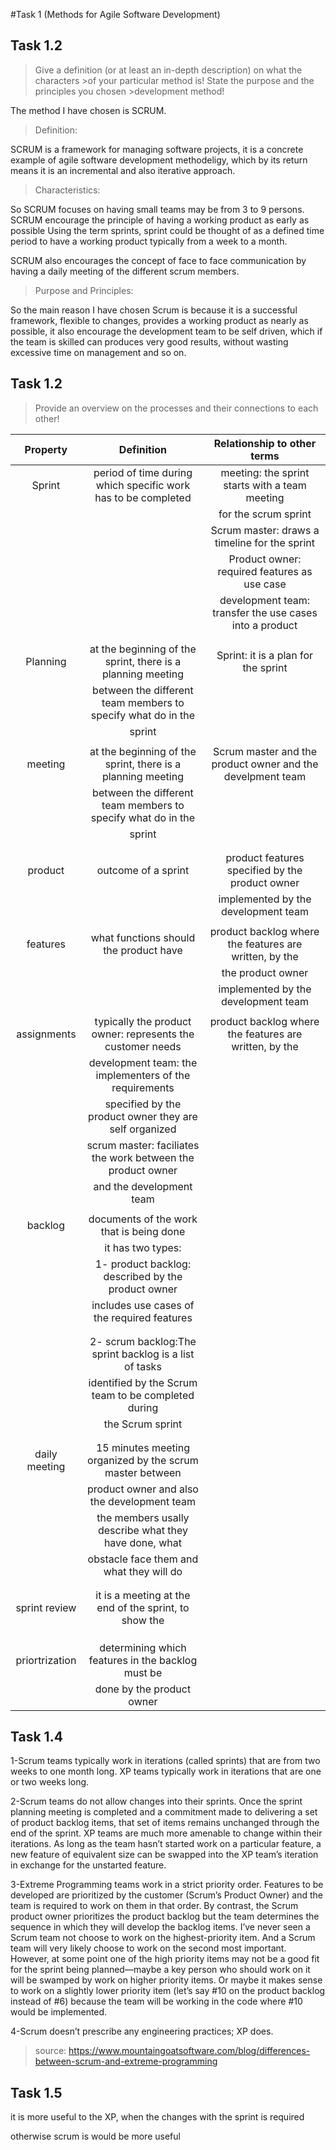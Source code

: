 #Task 1 (Methods for Agile Software Development)

## Task 1.2

>Give a definition (or at least an in-depth description) on what the characters >of your particular method is! State the purpose and the principles you chosen >development method!

The method I have chosen is SCRUM.

> Definition:

SCRUM is a framework for managing software projects, it is a concrete example of
agile software development methodeligy, which by its return means it is an incremental and also iterative approach.

> Characteristics:

So SCRUM focuses on having small teams may be from 3 to 9 persons.
SCRUM encourage the principle of having a working product as early as possible
Using the term sprints, sprint could be thought of as a defined time period to have a working product typically from a week to a month.

SCRUM also encourages the concept of face to face communication by having a daily meeting of the different scrum members.

> Purpose and Principles:

So the main reason I have chosen Scrum is because it is a successful framework,
flexible to changes, provides a working product as nearly as possible, it also encourage the development team to be self driven, which if the team is skilled
can produces very good results, without wasting excessive time on management and so on.


## Task 1.2

>Provide an overview on the processes and their connections to each other!


| Property      | Definition                                                     | Relationship to other terms                               |
|:-------------:|:--------------------------------------------------------------:|:---------------------------------------------------------:|
| Sprint        |period of time during which specific work has to be completed   |meeting: the sprint starts with a team meeting                       |                                                                |planning: during the SCRUM meeting, will be the planning   |
|               |                                                                |for the scrum sprint                                       |
|               |                                                                |Scrum master: draws a timeline for the sprint              | 
|               |                                                                |Product owner: required features as use case               |
|               |                                                                |development team: transfer the use cases into a product    |
|               |                                                                |                                                           | 
|               |                                                                |                                                           |
|Planning       |at the beginning of the sprint, there is a planning meeting     |Sprint: it is a plan for the sprint                        |
|               |between the different team members to specify what do in the    |                                                           |
|               |sprint                                                          |                                                           | 
|               |                                                                |                                                           |
|meeting        |at the beginning of the sprint, there is a planning meeting     |Scrum master and the product owner and the develpment team |
|               |between the different team members to specify what do in the    |                                                           |
|               |sprint                                                          |                                                           | 
|               |                                                                |                                                           |
|               |                                                                |                                                           | 
|product        |outcome of a sprint                                             |product features specified by the product owner            |
|               |                                                                |implemented by the development team                        |
|               |                                                                |                                                           | 
|features       |what functions should the product have                          |product backlog where the features are written, by the     |
|               |                                                                |the product owner                                          |
|               |                                                                |implemented by the development team                        |
|               |                                                                |                                                           | 
|assignments    |typically the product owner: represents the customer needs      |product backlog where the features are written, by the     |
|               |development team: the implementers of the requirements          |                                                           |
|               | specified by the product owner they are self organized         |                                                           |
|               | scrum master: faciliates the work between the product owner    |                                                           |
|               | and the development team                                       |                                                           |
|               |                                                                |                                                           | 
|backlog        | documents of the work that is being done                       |                                                           |
|               |   it has two types:                                            |                                                           |
|               |  1- product backlog: described by the product owner            |                                                           |
|               |     includes use cases of the required features                |                                                           |
|               |                                                                |                                                           |
|               |                                                                |                                                           |
|               |  2- scrum backlog:The sprint backlog is a list of tasks        |                                                           | 
|               |     identified by the Scrum team to be completed during        |                                                           |
|               |     the Scrum sprint                                           |                                                           |
|               |                                                                |                                                           |
|               |                                                                |                                                           |
|daily meeting  | 15 minutes meeting organized by the scrum master between       |                                                           |
|               |  product owner and also the development team                   |                                                           |
|               |  the members usally describe what they have done, what         |                                                           |
|               |  obstacle face them and what they will do                      |                                                           | 
|               |                                                                |                                                           |
|               |                                                                |                                                           |
|sprint review  | it is a meeting at the end of the sprint, to show the          |                                                           |
|               |                                                                |                                                           |
|               |                                                                |                                                           |
|               |                                                                |                                                           |
|priortrization |determining which features in the backlog must be               |                                                                    |implemented, what can be, what could be                         |                                                           |
|               |done by the product owner                                       |                                                          |  


## Task 1.4



1-Scrum teams typically work in iterations (called sprints) that are from two weeks to one month long. XP teams typically work in   iterations  that are one or two weeks long.
   
2-Scrum teams do not allow changes into their sprints. Once the sprint planning meeting is completed and a commitment made to delivering a set of product backlog items, that set of items remains unchanged through the end of the sprint. XP teams are much more amenable to change within their iterations. As long as the team hasn’t started work on a particular feature, a new feature of equivalent size can be swapped into the XP team’s iteration in exchange for the unstarted feature.

3-Extreme Programming teams work in a strict priority order. Features to be developed are prioritized by the customer (Scrum’s Product Owner) and the team is required to work on them in that order. By contrast, the Scrum product owner prioritizes the product backlog but the team determines the sequence in which they will develop the backlog items. I’ve never seen a Scrum team not choose to work on the highest-priority item. And a Scrum team will very likely choose to work on the second most important. However, at some point one of the high priority items may not be a good fit for the sprint being planned—maybe a key person who should work on it will be swamped by work on higher priority items. Or maybe it makes sense to work on a slightly lower priority item (let’s say #10 on the product backlog instead of #6) because the team will be working in the code where #10 would be implemented.

4-Scrum doesn’t prescribe any engineering practices; XP does.

> source: https://www.mountaingoatsoftware.com/blog/differences-between-scrum-and-extreme-programming

## Task 1.5 

it is more useful to the XP, when the changes with the sprint is required

otherwise scrum is would be more useful

